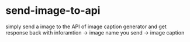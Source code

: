 # send-image-to-api

simply send a image to the API of image caption generator and get response back with inforamtion
-> image name you send
-> image caption
